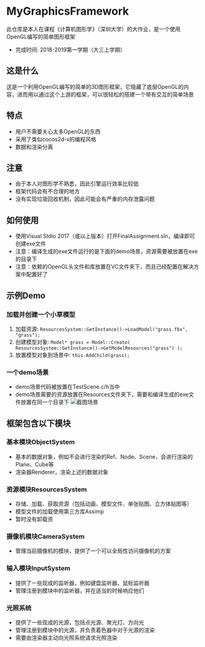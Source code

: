 # MyGraphicsFramework
此仓库是本人在课程《计算机图形学》（深圳大学）的大作业，是一个使用OpenGL编写的简单图形框架
- 完成时间: 2018-2019第一学期（大三上学期）

## 这是什么
这是一个利用OpenGL编写的简单的3D图形框架，它隐藏了底层OpenGL的内容，进而用以通过这个上游的框架，可以很轻松的搭建一个带有交互的简单场景

## 特点
- 用户不需要关心太多OpenGL的东西
- 采用了类似cocos2d-x的编程风格
- 数据和渲染分离

## 注意
- 由于本人对图形学不熟悉，因此引擎运行效率比较低
- 框架代码会有不合理的地方
- 没有实现垃圾回收机制，因此可能会有严重的内存泄露问题

## 如何使用
- 使用Visual Stdio 2017（或以上版本）打开FinalAssignment.sln，编译即可创建exe文件
- 注意：编译生成的exe文件运行的是下面的demo场景，资源需要被放置在exe的目录下
- 注意：依赖的OpenGL头文件和库放置在VC文件夹下，而且已经配置在解决方案中配置好了

## 示例Demo
### 加载并创建一个小草模型
1. 加载资源: `ResourcesSystem::GetInstance()->LoadModel("grass.fbx", "grass");`
2. 创建模型对象: `Model* grass = Model::Create( ResourcesSystem::GetInstance()->GetModelResources("grass") );`
3. 放置模型对象到场景中: `this-AddChild(grass);`
### 一个demo场景
- demo场景代码被放置在TestScene.c/h当中
- demo场景需要的资源放置在Resources文件夹下，需要和编译生成的exe文件放置在同一个目录下
![截图场景](https://github.com/UnknownArkish/MyGraphicsFramework-SZU-/blob/master/DemoScreenshot/demo1.png,"截图场景")
## 框架包含以下模块
### 基本模块ObjectSystem
- 基本的数据对象，例如不会进行渲染的Ref、Node、Scene，会进行渲染的Plane、Cube等
- 渲染器Renderer，渲染上述的数据对象
### 资源模块ResourcesSystem
- 存储、加载、获取资源（包括动画、模型文件、单张贴图、立方体贴图等）
- 模型文件的加载使用第三方库Assimp
- 暂时没有卸载资
### 摄像机模块CameraSystem
- 管理当前摄像机的模块，提供了一个可以全局性访问摄像机的方案
### 输入模块InputSystem
- 提供了一些现成的监听器，例如键盘监听器、鼠标监听器
- 管理注册到模块中的监听器，并在适当的时候响应他们
### 光照系统
- 提供了一些现成的光源，包括点光源、聚光灯、方向光
- 管理注册到模块中的光源，并负责着色器中对于光源的渲染
- 需要由渲染器主动向光照系统请求光照渲染
